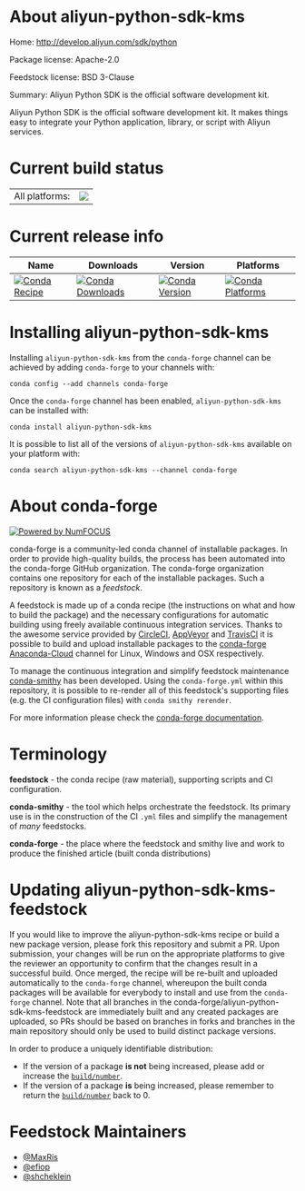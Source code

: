 About aliyun-python-sdk-kms
===========================

Home: http://develop.aliyun.com/sdk/python

Package license: Apache-2.0

Feedstock license: BSD 3-Clause

Summary: Aliyun Python SDK is the official software development kit.

Aliyun Python SDK is the official software development kit. It
makes things easy to integrate your Python application, library,
or script with Aliyun services.


Current build status
====================


<table><tr><td>All platforms:</td>
    <td>
      <a href="https://dev.azure.com/conda-forge/feedstock-builds/_build/latest?definitionId=7390&branchName=master">
        <img src="https://dev.azure.com/conda-forge/feedstock-builds/_apis/build/status/aliyun-python-sdk-kms-feedstock?branchName=master">
      </a>
    </td>
  </tr>
</table>

Current release info
====================

| Name | Downloads | Version | Platforms |
| --- | --- | --- | --- |
| [![Conda Recipe](https://img.shields.io/badge/recipe-aliyun--python--sdk--kms-green.svg)](https://anaconda.org/conda-forge/aliyun-python-sdk-kms) | [![Conda Downloads](https://img.shields.io/conda/dn/conda-forge/aliyun-python-sdk-kms.svg)](https://anaconda.org/conda-forge/aliyun-python-sdk-kms) | [![Conda Version](https://img.shields.io/conda/vn/conda-forge/aliyun-python-sdk-kms.svg)](https://anaconda.org/conda-forge/aliyun-python-sdk-kms) | [![Conda Platforms](https://img.shields.io/conda/pn/conda-forge/aliyun-python-sdk-kms.svg)](https://anaconda.org/conda-forge/aliyun-python-sdk-kms) |

Installing aliyun-python-sdk-kms
================================

Installing `aliyun-python-sdk-kms` from the `conda-forge` channel can be achieved by adding `conda-forge` to your channels with:

```
conda config --add channels conda-forge
```

Once the `conda-forge` channel has been enabled, `aliyun-python-sdk-kms` can be installed with:

```
conda install aliyun-python-sdk-kms
```

It is possible to list all of the versions of `aliyun-python-sdk-kms` available on your platform with:

```
conda search aliyun-python-sdk-kms --channel conda-forge
```


About conda-forge
=================

[![Powered by NumFOCUS](https://img.shields.io/badge/powered%20by-NumFOCUS-orange.svg?style=flat&colorA=E1523D&colorB=007D8A)](http://numfocus.org)

conda-forge is a community-led conda channel of installable packages.
In order to provide high-quality builds, the process has been automated into the
conda-forge GitHub organization. The conda-forge organization contains one repository
for each of the installable packages. Such a repository is known as a *feedstock*.

A feedstock is made up of a conda recipe (the instructions on what and how to build
the package) and the necessary configurations for automatic building using freely
available continuous integration services. Thanks to the awesome service provided by
[CircleCI](https://circleci.com/), [AppVeyor](https://www.appveyor.com/)
and [TravisCI](https://travis-ci.com/) it is possible to build and upload installable
packages to the [conda-forge](https://anaconda.org/conda-forge)
[Anaconda-Cloud](https://anaconda.org/) channel for Linux, Windows and OSX respectively.

To manage the continuous integration and simplify feedstock maintenance
[conda-smithy](https://github.com/conda-forge/conda-smithy) has been developed.
Using the ``conda-forge.yml`` within this repository, it is possible to re-render all of
this feedstock's supporting files (e.g. the CI configuration files) with ``conda smithy rerender``.

For more information please check the [conda-forge documentation](https://conda-forge.org/docs/).

Terminology
===========

**feedstock** - the conda recipe (raw material), supporting scripts and CI configuration.

**conda-smithy** - the tool which helps orchestrate the feedstock.
                   Its primary use is in the construction of the CI ``.yml`` files
                   and simplify the management of *many* feedstocks.

**conda-forge** - the place where the feedstock and smithy live and work to
                  produce the finished article (built conda distributions)


Updating aliyun-python-sdk-kms-feedstock
========================================

If you would like to improve the aliyun-python-sdk-kms recipe or build a new
package version, please fork this repository and submit a PR. Upon submission,
your changes will be run on the appropriate platforms to give the reviewer an
opportunity to confirm that the changes result in a successful build. Once
merged, the recipe will be re-built and uploaded automatically to the
`conda-forge` channel, whereupon the built conda packages will be available for
everybody to install and use from the `conda-forge` channel.
Note that all branches in the conda-forge/aliyun-python-sdk-kms-feedstock are
immediately built and any created packages are uploaded, so PRs should be based
on branches in forks and branches in the main repository should only be used to
build distinct package versions.

In order to produce a uniquely identifiable distribution:
 * If the version of a package **is not** being increased, please add or increase
   the [``build/number``](https://conda.io/docs/user-guide/tasks/build-packages/define-metadata.html#build-number-and-string).
 * If the version of a package **is** being increased, please remember to return
   the [``build/number``](https://conda.io/docs/user-guide/tasks/build-packages/define-metadata.html#build-number-and-string)
   back to 0.

Feedstock Maintainers
=====================

* [@MaxRis](https://github.com/MaxRis/)
* [@efiop](https://github.com/efiop/)
* [@shcheklein](https://github.com/shcheklein/)

